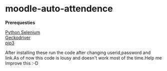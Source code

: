 # moodle-auto-attendence

**Prerequesties**

[Python Selenium](https://pypi.org/project/selenium/) \
[Geckodriver](https://github.com/mozilla/geckodriver/releases) \
[pip3]() 

After installing these run the code after changing userid,password and link.As of now this code is lousy and doesn't work most of the time.Help me Improve this :-D
